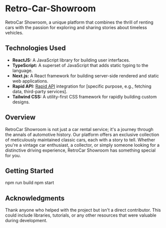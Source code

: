 # Retro-Car-Showroom

RetroCar Showroom, a unique platform that combines the thrill of renting  cars with the passion for exploring and sharing stories about timeless vehicles.

## Technologies Used

- **ReactJS:** A JavaScript library for building user interfaces.
- **TypeScript:** A superset of JavaScript that adds static typing to the language.
- **Next.js:** A React framework for building server-side rendered and static web applications.
- **Rapid API:** [Rapid API](https://rapidapi.com/) integration for [specific purpose, e.g., fetching data, third-party services].
- **Tailwind CSS:** A utility-first CSS framework for rapidly building custom designs.

## Overview

RetroCar Showroom is not just a car rental service; it's a journey through the annals of automotive history. Our platform offers an exclusive collection of meticulously maintained classic cars, each with a story to tell. Whether you're a vintage car enthusiast, a collector, or simply someone looking for a distinctive driving experience, RetroCar Showroom has something special for you.

## Getting Started

npm run build
npm start


## Acknowledgments

Thank anyone who helped with the project but isn't a direct contributor. This could include libraries, tutorials, or any other resources that were valuable during development.

